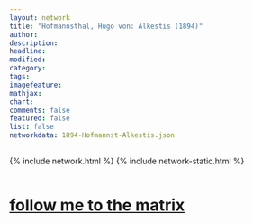 ```yaml
---
layout: network
title: "Hofmannsthal, Hugo von: Alkestis (1894)"
author:
description:
headline:
modified:
category:
tags: 
imagefeature: 
mathjax: 
chart: 
comments: false
featured: false
list: false
networkdata: 1894-Hofmannst-Alkestis.json
---
```

{% include network.html %}
{% include network-static.html %}
<div class="row">
  <div class="small-5 small-centered columns"><a href="/matrix115"><h1>follow me to the matrix</h1></a>
</div>
</div>
